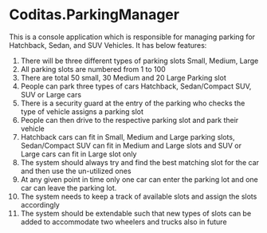 # Coditas.ParkingManager
This is a console application which is responsible for managing parking for Hatchback, Sedan, and SUV Vehicles.
It has below features:
1. There will be three different types of parking slots Small, Medium, Large
2. All parking slots are numbered from 1 to 100
3. There are total 50 small, 30 Medium and 20 Large Parking slot
4. People can park three types of cars Hatchback, Sedan/Compact SUV, SUV or Large cars
5. There is a security guard at the entry of the parking who checks the type of vehicle assigns a
parking slot
6. People can then drive to the respective parking slot and park their vehicle
7. Hatchback cars can fit in Small, Medium and Large parking slots, Sedan/Compact SUV can fit
in Medium and Large slots and SUV or Large cars can fit in Large slot only
8. The system should always try and find the best matching slot for the car and then use the
un-utilized ones
9. At any given point in time only one car can enter the parking lot and one car can leave the
parking lot.
10. The system needs to keep a track of available slots and assign the slots accordingly
11. The system should be extendable such that new types of slots can be added to
accommodate two wheelers and trucks also in future
